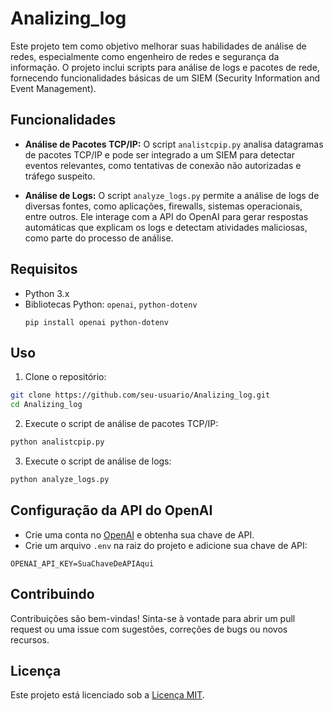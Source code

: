 # Analizing_log

Este projeto tem como objetivo melhorar suas habilidades de análise de redes, especialmente como engenheiro de redes e segurança da informação. O projeto inclui scripts para análise de logs e pacotes de rede, fornecendo funcionalidades básicas de um SIEM (Security Information and Event Management).

## Funcionalidades

- **Análise de Pacotes TCP/IP:** O script `analistcpip.py` analisa datagramas de pacotes TCP/IP e pode ser integrado a um SIEM para detectar eventos relevantes, como tentativas de conexão não autorizadas e tráfego suspeito.

- **Análise de Logs:** O script `analyze_logs.py` permite a análise de logs de diversas fontes, como aplicações, firewalls, sistemas operacionais, entre outros. Ele interage com a API do OpenAI para gerar respostas automáticas que explicam os logs e detectam atividades maliciosas, como parte do processo de análise.

## Requisitos

- Python 3.x
- Bibliotecas Python: `openai`, `python-dotenv`
  ```
  pip install openai python-dotenv
  ```

## Uso

1. Clone o repositório:

```bash
git clone https://github.com/seu-usuario/Analizing_log.git
cd Analizing_log
```

2. Execute o script de análise de pacotes TCP/IP:

```bash
python analistcpip.py
```

3. Execute o script de análise de logs:

```bash
python analyze_logs.py
```

## Configuração da API do OpenAI

- Crie uma conta no [OpenAI](https://platform.openai.com/signup) e obtenha sua chave de API.
- Crie um arquivo `.env` na raiz do projeto e adicione sua chave de API:

```
OPENAI_API_KEY=SuaChaveDeAPIAqui
```

## Contribuindo

Contribuições são bem-vindas! Sinta-se à vontade para abrir um pull request ou uma issue com sugestões, correções de bugs ou novos recursos.

## Licença

Este projeto está licenciado sob a [Licença MIT](LICENSE).
